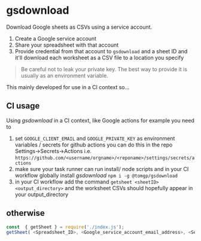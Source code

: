 # gsdownload

Download Google sheets as CSVs using a service account.

1. Create a Google service account 
2. Share your spreadsheet with that account
3. Provide credential from that account to `gsdownload` and a sheet ID and it'll download each worksheet as a CSV file to a location you specify 

>Be careful not to leak your private key. The best way to provide it is usually as an environment variable.

This mainly developed for use in a CI context so...

## CI usage

Using _gsdownload_ in a CI context, like Google actions for example you need to 

1. set `GOOGLE_CLIENT_EMAIL` and `GOOGLE_PRIVATE_KEY` as environment variables / secrets for github actions you can do this in the repo Settings->Secrets->Actions i.e. `https://github.com/<username/orgname>/<reponame>/settings/secrets/actions`
2. make sure your task runner can run install/ node scripts and in your CI workflow globally install _gsdownload_ `npm i -g @tomgp/gsdownload`
3. in your CI workflow add the command `getsheet <sheetID> <output_directory>` and the worksheet CSVs should hopefully appear in your output_directory

## otherwise

```js
const  { getSheet } = require('./index.js');
getSheet( <Spreadsheet_ID>, <Google_service_account_email_address>, <Service_account_private_key>, <Output_directory>);
```

